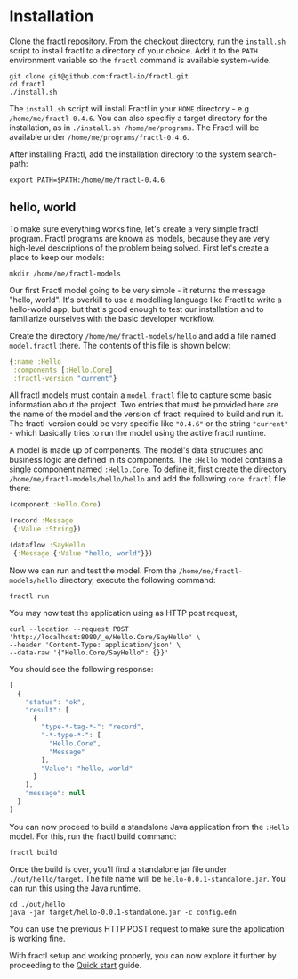 # Installation

Clone the [fractl](https://github.com/fractl-io/fractl) repository. From the checkout directory, run the `install.sh` script to install fractl to a directory of your choice. Add it to the `PATH` environment variable so the `fractl` command is available system-wide.

```shell
git clone git@github.com:fractl-io/fractl.git
cd fractl
./install.sh
```

The `install.sh` script will install Fractl in your `HOME` directory - e.g `/home/me/fractl-0.4.6`. You can also specifiy a target directory for the installation, as in `./install.sh /home/me/programs`. The Fractl will be available under `/home/me/programs/fractl-0.4.6`.

After installing Fractl, add the installation directory to the system search-path:

```shell
export PATH=$PATH:/home/me/fractl-0.4.6
```

## hello, world

To make sure everything works fine, let's create a very simple fractl program. Fractl programs are known as models,
because they are very high-level descriptions of the problem being solved. First let's create a place to keep our models:


```shell
mkdir /home/me/fractl-models
```

Our first Fractl model going to be very simple - it returns the message "hello, world". It's overkill to use a
modelling language like Fractl to write a hello-world app, but that's good enough to test our installation and to
familiarize ourselves with the basic developer workflow.

Create the directory `/home/me/fractl-models/hello` and add a file named `model.fractl` there.
The contents of this file is shown below:

```clojure
{:name :Hello
 :components [:Hello.Core]
 :fractl-version "current"}
```

All fractl models must contain a `model.fractl` file to capture some basic information about the project.
Two entries that must be provided here are the name of the model and the version of fractl required to build and run it.
The fractl-version could be very specific like `"0.4.6"` or the string `"current"` - which basically tries to run the model
using the active fractl runtime.

A model is made up of components. The model's data structures and business logic are defined in its components.
The `:Hello` model contains a single component named `:Hello.Core`. To define it, first create
the directory `/home/me/fractl-models/hello/hello` and add the following `core.fractl` file there:

```clojure
(component :Hello.Core)

(record :Message
 {:Value :String})

(dataflow :SayHello
 {:Message {:Value "hello, world"}})
```

Now we can run and test the model. From the `/home/me/fractl-models/hello` directory, execute the following command:

```shell
fractl run
```

You may now test the application using as HTTP post request,

```shell
curl --location --request POST 'http://localhost:8080/_e/Hello.Core/SayHello' \
--header 'Content-Type: application/json' \
--data-raw '{"Hello.Core/SayHello": {}}'
```

You should see the following response:

```javascript
[
  {
    "status": "ok",
    "result": [
      {
        "type-*-tag-*-": "record",
        "-*-type-*-": [
          "Hello.Core",
          "Message"
        ],
        "Value": "hello, world"
      }
    ],
    "message": null
  }
]
```

You can now proceed to build a standalone Java application from the `:Hello` model.
For this, run the fractl build command:

```shell
fractl build
```

Once the build is over, you'll find a standalone jar file under `./out/hello/target`.
The file name will be `hello-0.0.1-standalone.jar`. You can run this using the Java runtime.

```shell
cd ./out/hello
java -jar target/hello-0.0.1-standalone.jar -c config.edn
```

You can use the previous HTTP POST request to make sure the application is working fine.

With fractl setup and working properly, you can now explore it further by proceeding to the [Quick start](quick-start) guide.
